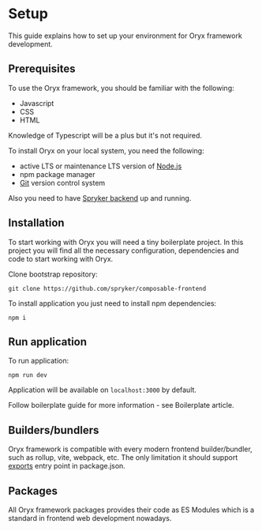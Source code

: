 # Setup

This guide explains how to set up your environment for Oryx framework development.

## Prerequisites

To use the Oryx framework, you should be familiar with the following:

- Javascript
- CSS
- HTML

Knowledge of Typescript will be a plus but it's not required.

To install Oryx on your local system, you need the following:

- active LTS or maintenance LTS version of [Node.js](https://nodejs.org/)
- npm package manager
- [Git](https://git-scm.com/) version control system

Also you need to have [Spryker backend](https://docs.spryker.com/docs/scos/dev/setup/setup.html) up and running.

## Installation

To start working with Oryx you will need a tiny boilerplate project. In this project you will find all the necessary configuration, dependencies and code to start working with Oryx.

Clone bootstrap repository:

```
git clone https://github.com/spryker/composable-frontend
```

To install application you just need to install npm dependencies:

```
npm i
```

## Run application

To run application:

```
npm run dev
```

Application will be available on `localhost:3000` by default.

Follow boilerplate guide for more information - see Boilerplate article.

## Builders/bundlers

Oryx framework is compatible with every modern frontend builder/bundler, such as rollup, vite, webpack, etc.
The only limitation it should support [exports](https://nodejs.org/api/packages.html#package-entry-points) entry point in package.json.

## Packages

All Oryx framework packages provides their code as ES Modules which is a standard in frontend web development nowadays.
